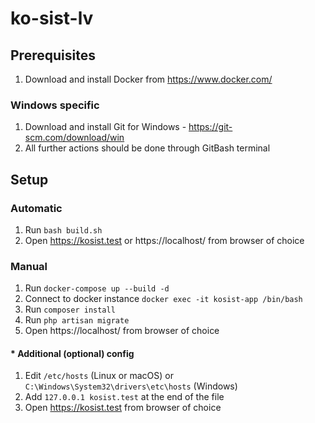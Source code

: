 # ko-sist-lv

## Prerequisites
1. Download and install Docker from https://www.docker.com/

### Windows specific
1. Download and install Git for Windows - https://git-scm.com/download/win
2. All further actions should be done through GitBash terminal

## Setup
### Automatic
1. Run `bash build.sh`
2. Open https://kosist.test or https://localhost/ from browser of choice

### Manual
1. Run `docker-compose up --build -d`
2. Connect to docker instance `docker exec -it kosist-app /bin/bash`
3. Run `composer install`
4. Run `php artisan migrate`
5. Open https://localhost/ from browser of choice

#### * Additional (optional) config
1. Edit `/etc/hosts` (Linux or macOS) or `C:\Windows\System32\drivers\etc\hosts` (Windows)
2. Add `127.0.0.1 kosist.test` at the end of the file
3. Open https://kosist.test from browser of choice
